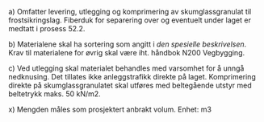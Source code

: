 a) Omfatter levering, utlegging og komprimering av skumglassgranulat til frostsikringslag. Fiberduk for separering over og eventuelt under laget er medtatt i prosess 52.2.

b) Materialene skal ha sortering som angitt i *den spesielle beskrivelsen*. Krav til materialene for øvrig skal være iht. håndbok N200 Vegbygging.

c) Ved utlegging skal materialet behandles med varsomhet for å unngå nedknusing. Det tillates ikke anleggstrafikk direkte på laget. Komprimering direkte på skumglassgranulatet skal utføres med beltegående utstyr med beltetrykk maks. 50 kN/m2.

x) Mengden måles som prosjektert anbrakt volum. Enhet: m3

